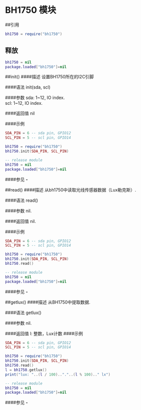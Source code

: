 # BH1750 模块

##引用
```lua
bh1750 = require("bh1750")
```
## 释放
```lua
bh1750 = nil
package.loaded["bh1750"]=nil
```
<a id="bh1750_init"></a>
##init()
####描述
设置BH1750所在的I2C引脚<br />

####语法
init(sda, scl)

####参数
sda: 1~12, IO index.<br />
scl: 1~12, IO index.<br />

####返回值
nil

####示例
```lua
SDA_PIN = 6 -- sda pin, GPIO12
SCL_PIN = 5 -- scl pin, GPIO14

bh1750 = require("bh1750")
bh1750.init(SDA_PIN, SCL_PIN)

-- release module
bh1750 = nil
package.loaded["bh1750"]=nil
```

####参见
**-**   []()

<a id="bh1750_read"></a>
##read()
####描述
从bh1750中读取光线传感器数据（Lux勒克斯）.<br />

####语法
read()

####参数
nil.<br />

####返回值
nil.<br />

####示例
```lua
SDA_PIN = 6 -- sda pin, GPIO12
SCL_PIN = 5 -- scl pin, GPIO14

bh1750 = require("bh1750")
bh1750.init(SDA_PIN, SCL_PIN)
bh1750.read()

-- release module
bh1750 = nil
package.loaded["bh1750"]=nil
```

####参见
**-**   []()

<a id="bh1750_getlux"></a>
##getlux()
####描述
从BH1750中提取数据.<br />

####语法
getlux()

####参数
nil.<br />

####返回值
l: 整数，Lux计数
####示例
```lua
SDA_PIN = 6 -- sda pin, GPIO12
SCL_PIN = 5 -- scl pin, GPIO14

bh1750 = require("bh1750")
bh1750.init(SDA_PIN, SCL_PIN)
bh1750.read()
l = bh1750.getlux()
print("lux: "..(l / 100).."."..(l % 100).." lx")

-- release module
bh1750 = nil
package.loaded["bh1750"]=nil
```

####参见
**-**   []()
